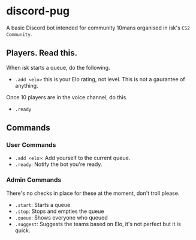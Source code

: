 # discord-pug

A basic Discord bot intended for community 10mans organised in isk's `CS2 Community`.

## Players. Read this.

When isk starts a queue, do the following.

- `.add <elo>` this is your Elo rating, not level. This is not a gaurantee of anything.

Once 10 players are in the voice channel, do this.

- `.ready`

## Commands

### User Commands

- `.add <elo>`: Add yourself to the current queue.
- `.ready`: Notify the bot you're ready.

### Admin Commands

There's no checks in place for these at the moment, don't troll please.

- `.start`: Starts a queue
- `.stop`: Stops and empties the queue
- `.queue`: Shows everyone who queued
- `.suggest`: Suggests the teams based on Elo, it's not perfect but it is quick.
